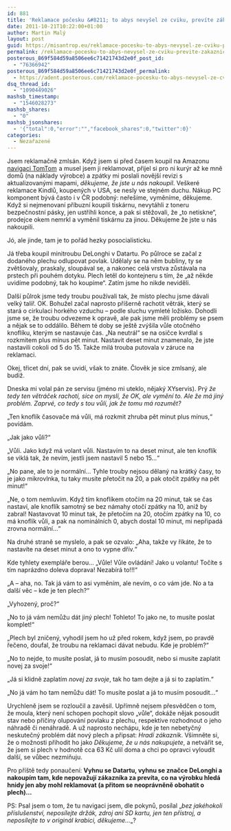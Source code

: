 ```yaml
---
id: 881
title: 'Reklamace počesku &#8211; to abys nevyšel ze cviku, prevíte zákaznická!'
date: 2011-10-21T10:22:00+01:00
author: Martin Malý
layout: post
guid: https://misantrop.eu/reklamace-pocesku-to-abys-nevysel-ze-cviku-previte-zakaznicka/
permalink: /reklamace-pocesku-to-abys-nevysel-ze-cviku-previte-zakaznicka/
posterous_869f584d59a8506ee6c71421743d2e0f_post_id:
  - "76366942"
posterous_869f584d59a8506ee6c71421743d2e0f_permalink:
  - https://adent.posterous.com/reklamace-pocesku-to-abys-nevysel-ze-cviku-pr
dsq_thread_id:
  - "1090449026"
mashsb_timestamp:
  - "1546028273"
mashsb_shares:
  - "0"
mashsb_jsonshares:
  - '{"total":0,"error":"","facebook_shares":0,"twitter":0}'
categories:
  - Nezařazené
---
```

Jsem reklamačně zmls&aacute;n. Když jsem si před časem koupil na Amazonu [navigaci TomTom](https://www.amazon.com/s?ie=UTF8&redirect=true&ref_=sr_tref_p_brandtextbin_7&keywords=gps&qid=1319192493&rnid=15784691&rh=n%3A172526%2Cp_brandtextbin%3ATomTom%2Ck%3Agps&_encoding=UTF8&tag=dein-20&linkCode=ur2&camp=1789&creative=390957)<img class=" jrfaapqczfodioceztij jrfaapqczfodioceztij jrfaapqczfodioceztij jrfaapqczfodioceztij jrfaapqczfodioceztij jrfaapqczfodioceztij jrfaapqczfodioceztij" src="https://www.assoc-amazon.com/e/ir?t=dein-20&l=ur2&o=1" border="0" height="1" alt="" style="border: none !important; margin: 0px !important;" width="1" /> a musel jsem ji reklamovat, přijel si pro ni kur&yacute;r až ke mně domů (na n&aacute;klady v&yacute;robce) a zp&aacute;tky mi poslali nověj&scaron;&iacute; revizi s aktualizovan&yacute;mi mapami, _děkujeme, že jste u n&aacute;s nakoupil_. Ve&scaron;ker&eacute; reklamace Kindlů, koupen&yacute;ch v USA, se nesly ve stejn&eacute;m duchu. N&aacute;kup PC komponent b&yacute;v&aacute; často i v ČR podobn&yacute;: neře&scaron;&iacute;me, vyměn&iacute;me, děkujeme. Když si nejmenovan&iacute; př&iacute;buzn&iacute; koupili tisk&aacute;rnu, nevyt&aacute;hli z toneru bezpečnostn&iacute; p&aacute;sky, jen ustř&iacute;hli konce, a pak si stěžovali, že &#8222;to netiskne&#8220;, prodejce okem nemrkl a vyměnil tisk&aacute;rnu za jinou. Děkujeme že jste u n&aacute;s nakoupili.

J&oacute;, ale jinde, tam je to poř&aacute;d hezky posocialisticku.

J&aacute; třeba koupil minitroubu DeLonghi v Datartu. Po půlroce se začal z dodan&eacute;ho plechu odlupovat povlak. Udělaly se na něm bubliny, ty se zvět&scaron;ovaly, praskaly, sloup&aacute;val se, a nakonec cel&aacute; vrstva zůst&aacute;vala na prstech při pouh&eacute;m dotyku. Plech letěl do kontejneru s t&iacute;m, že &#8222;až někde uvid&iacute;me podobn&yacute;, tak ho koup&iacute;me&#8220;. Zat&iacute;m jsme ho nikde neviděli.

Dal&scaron;&iacute; půlrok jsme tedy troubu použ&iacute;vali tak, že m&iacute;sto plechu jsme d&aacute;vali velk&yacute; tal&iacute;ř. OK. Bohužel začal naprosto př&iacute;&scaron;erně rachotit větr&aacute;k, kter&yacute; se star&aacute; o cirkulaci hork&eacute;ho vzduchu &#8211; podle sluchu vymlet&eacute; ložisko. Dohodli jsme se, že troubu odvezeme k opravě, ale pak jsme měli probl&eacute;my se psem a nějak se to odd&aacute;lilo. Během t&eacute; doby se je&scaron;tě zv&yacute;&scaron;ila vůle otočn&eacute;ho knofl&iacute;ku, kter&yacute;m se nastavuje čas. &#8222;Na neutr&aacute;l&#8220; se na osičce kvrdlal s rozkmitem plus m&iacute;nus pět minut. Nastavit deset minut znamenalo, že jste nastavili cokoli od 5 do 15. Takže mil&aacute; trouba putovala v z&aacute;ruce na reklamaci.

Okej, třicet dn&iacute;, pak se uvid&iacute;, v&scaron;ak to zn&aacute;te. Člověk je sice zmlsan&yacute;, ale budiž.

Dneska mi volal p&aacute;n ze servisu (jm&eacute;no mi uteklo, nějak&yacute; XYservis). Pr&yacute; _že tedy ten větr&aacute;ček rachot&iacute;, sice on mysl&iacute;, že OK, ale vyměn&iacute; to. Ale že m&aacute; jin&yacute; probl&eacute;m. Zaprv&eacute;, co tedy s tou vůl&iacute;, jak že tomu m&aacute; rozumět?_

&#8222;Ten knofl&iacute;k časovače m&aacute; vůli, m&aacute; rozkmit zhruba pět minut plus m&iacute;nus,&#8220; pov&iacute;d&aacute;m.

&#8222;Jak jako vůli?&#8220;

&#8222;Vůli. Jako když m&aacute; volant vůli. Nastav&iacute;m to na deset minut, ale ten knofl&iacute;k se vikl&aacute; tak, že nev&iacute;m, jestli jsem nastavil 5 nebo 15&#8230;&#8220;

&#8222;No pane, ale to je norm&aacute;ln&iacute;&#8230; Tyhle trouby nejsou dělan&yacute; na kr&aacute;tk&yacute; časy, to je jako mikrovlnka, tu taky mus&iacute;te přetočit na 20, a pak otočit zp&aacute;tky na pět minut!&#8220;

&#8222;Ne, o tom nemluv&iacute;m. Když t&iacute;m knofl&iacute;kem otoč&iacute;m na 20 minut, tak se čas nastav&iacute;, ale knofl&iacute;k samotn&yacute; se bez n&aacute;mahy otoč&iacute; zp&aacute;tky na 10, aniž by zabral! Nastavovat 10 minut tak, že přetoč&iacute;m na 20, otoč&iacute;m zp&aacute;tky na 10, co m&aacute; knofl&iacute;k vůli, a pak na nomin&aacute;ln&iacute;ch 0, abych dostal 10 minut, mi nepřipad&aacute; zrovna norm&aacute;ln&iacute;&#8230;&#8220;

Na druh&eacute; straně se myslelo, a pak se ozvalo: &#8222;Aha, takže vy ř&iacute;k&aacute;te, že to nastav&iacute;te na deset minut a ono to vypne dř&iacute;v.&#8220;

Kde tyhlety exempl&aacute;ře berou&#8230; &#8222;Vůle! Vůle ovl&aacute;d&aacute;n&iacute;! Jako u volantu! Toč&iacute;te s t&iacute;m napr&aacute;zdno doleva doprava! Nezab&iacute;r&aacute; to!!!&#8220;

&#8222;A &#8211; aha, no. Tak j&aacute; v&aacute;m to asi vyměn&iacute;m, ale nev&iacute;m, o co v&aacute;m jde. No a ta dal&scaron;&iacute; věc &#8211; kde je ten plech?&#8220;

&#8222;Vyhozen&yacute;, proč?&#8220;

&#8222;No to j&aacute; v&aacute;m nemůžu d&aacute;t jin&yacute; plech! Tohleto! To jako ne, to mus&iacute;te poslat komplet!&#8220;

&#8222;Plech byl zničen&yacute;, vyhodil jsem ho už před rokem, když jsem, po pravdě řečeno, doufal, že troubu na reklamaci d&aacute;vat nebudu. Kde je probl&eacute;m?&#8220;

&#8222;No to nejde, to mus&iacute;te poslat, j&aacute; to mus&iacute;m posoudit, nebo si mus&iacute;te zaplatit novej za svoje!&#8220;

&#8222;J&aacute; si klidně zaplat&iacute;m _novej za svoje_, tak ho tam dejte a j&aacute; si to zaplat&iacute;m.&#8220;

&#8222;No j&aacute; v&aacute;m ho tam nemůžu d&aacute;t! To mus&iacute;te poslat a j&aacute; to mus&iacute;m posoudit&#8230;&#8220;

Urychleně jsem se rozloučil a zavěsil. Upř&iacute;mně nejsem přesvědčen o tom, že moula, kter&yacute; nen&iacute; schopen pochopit slovo &#8222;vůle&#8220;, dok&aacute;že nějak posoudit stav nebo př&iacute;činy olupov&aacute;n&iacute; povlaku z plechu, respektive rozhodnout o jeho n&aacute;hradě či nen&aacute;hradě. A už naprosto nech&aacute;pu, kde je ten nebetyčn&yacute; neskutečn&yacute; probl&eacute;m d&aacute;t nov&yacute; plech a připsat: _Hrad&iacute; z&aacute;kazn&iacute;k_. V&scaron;imněte si, že o možnosti přihodit ho jako _Děkujeme, že u n&aacute;s nakupujete_, a netv&aacute;řit se, že jsem si plech v hodnotě cca 63 Kč ulil doma a chci po opravci vyloudit dal&scaron;&iacute;, se vůbec nezmiňuju.

Pro př&iacute;&scaron;tě tedy ponaučen&iacute;: **Vyhnu se Datartu, vyhnu se značce DeLonghi a nakoup&iacute;m tam, kde nepovažuj&iacute; z&aacute;kazn&iacute;ka za prev&iacute;ta, co na v&yacute;robku hled&aacute; hnidy jen aby mohl reklamovat (a přitom se neopr&aacute;vněně obohatit o plech)&#8230;**

PS: Psal jsem o tom, že tu navigaci jsem, dle pokynů, pos&iacute;lal &#8222;_bez jak&eacute;hokoli př&iacute;slu&scaron;enstv&iacute;, nepos&iacute;lejte drž&aacute;k, zdroj ani SD kartu, jen ten př&iacute;stroj, a nepos&iacute;lejte to v origin&aacute;l krabici, děkujeme&#8230;_&#8222;?
